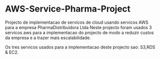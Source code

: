 # AWS-Service-Pharma-Project
Projecto de implementacao de servicos de cloud usando servicos AWS para a empresa PharmaDistribuidora Ltda
Neste projecto foram usados 3 servicos aws para a implementacao do projecto de modo a reduzir custos da empresa e a trazer mais escalabilidade.

Os tres servicos usados para a implementacao deste projecto sao: S3,RDS & EC2.
